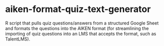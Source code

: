 # aiken-format-quiz-text-generator
R script that pulls quiz questions/answers from a structured Google Sheet and formats the questions into the AIKEN format (for streamlining the importing of quiz questions into an LMS that accepts the format, such as TalentLMS).
